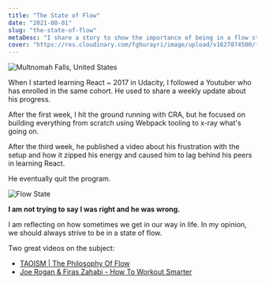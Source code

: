 ```yaml
---
title: "The State of Flow"
date: "2021-08-01"
slug: "the-state-of-flow"
metaDesc: "I share a story to show the importance of being in a flow state while learning."
cover: "https://res.cloudinary.com/fghurayri/image/upload/v1627874500/faisal.sh/the-state-of-flow/cover.jpg"
---
```


<script context="module">
  export const prerender = true;
</script>

![Multnomah Falls, United States](https://res.cloudinary.com/fghurayri/image/upload/v1627874500/faisal.sh/the-state-of-flow/cover.jpg)

When I started learning React ~ 2017 in Udacity, I followed a Youtuber who has enrolled in the same cohort. He used to share a weekly update about his progress.

After the first week, I hit the ground running with CRA, but he focused on building everything from scratch using Webpack tooling to x-ray what's going on.

After the third week, he published a video about his frustration with the setup and how it zipped his energy and caused him to lag behind his peers in learning React.

He eventually quit the program.

![Flow State](https://res.cloudinary.com/fghurayri/image/upload/v1627874582/faisal.sh/the-state-of-flow/flow.png)

**I am not trying to say I was right and he was wrong.**

I am reflecting on how sometimes we get in our way in life. In my opinion, we should always strive to be in a state of flow.

Two great videos on the subject:

- [TAOISM | The Philosophy Of Flow](https://www.youtube.com/watch?v=JtGtqmC5wU4)
- [Joe Rogan & Firas Zahabi - How To Workout Smarter](https://www.youtube.com/watch?v=_fbCcWyYthQ)
